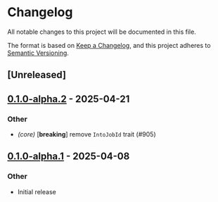 # Changelog

All notable changes to this project will be documented in this file.

The format is based on [Keep a Changelog](https://keepachangelog.com/en/1.0.0/),
and this project adheres to [Semantic Versioning](https://semver.org/spec/v2.0.0.html).

## [Unreleased]

## [0.1.0-alpha.2](https://github.com/tangle-network/blueprint/compare/blueprint-core-v0.1.0-alpha.1...blueprint-core-v0.1.0-alpha.2) - 2025-04-21

### Other

- *(core)* [**breaking**] remove `IntoJobId` trait (#905)

## [0.1.0-alpha.1](https://github.com/tangle-network/blueprint/releases/tag/blueprint-core-v0.1.0-alpha.1) - 2025-04-08

### Other

- Initial release

